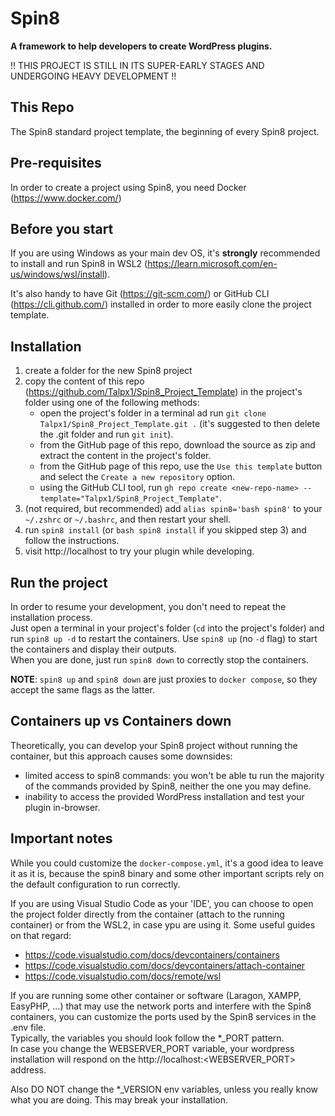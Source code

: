 # Spin8  

**A framework to help developers to create WordPress plugins.**  

!! THIS PROJECT IS STILL IN ITS SUPER-EARLY STAGES AND UNDERGOING HEAVY DEVELOPMENT !!

## This Repo  

The Spin8 standard project template, the beginning of every Spin8 project.  


## Pre-requisites  

In order to create a project using Spin8, you need Docker (https://www.docker.com/)  


## Before you start 

If you are using Windows as your main dev OS, it's **strongly** recommended to install and run Spin8 in WSL2 (https://learn.microsoft.com/en-us/windows/wsl/install).  

It's also handy to have Git (https://git-scm.com/) or GitHub CLI (https://cli.github.com/) installed in order to more easily clone the project template.  


## Installation  

1. create a folder for the new Spin8 project  
2. copy the content of this repo (https://github.com/Talpx1/Spin8_Project_Template) in the project's folder using one of the following methods:  
   - open the project's folder in a terminal ad run `git clone Talpx1/Spin8_Project_Template.git .` (it's suggested to then delete the .git folder and run `git init`).    
   - from the GitHub page of this repo, download the source as zip and extract the content in the project's folder.  
   - from the GitHub page of this repo, use the `Use this template` button and select the `Create a new repository` option.  
   - using the GitHub CLI tool, run `gh repo create <new-repo-name> --template="Talpx1/Spin8_Project_Template"`.  
3. (not required, but recommended) add `alias spin8='bash spin8'` to your `~/.zshrc` or `~/.bashrc`, and then restart your shell.  
4. run `spin8 install` (or `bash spin8 install` if you skipped step 3) and follow the instructions.  
5. visit http://localhost to try your plugin while developing.    


## Run the project

In order to resume your development, you don't need to repeat the installation process.  
Just open a terminal in your project's folder (`cd` into the project's folder) and run `spin8 up -d` to restart the containers. Use `spin8 up` (no `-d` flag) to start the containers and display their outputs.  
When you are done, just run `spin8 down` to correctly stop the containers.  

**NOTE**: `spin8 up` and `spin8 down` are just proxies to `docker compose`, so they accept the same flags as the latter.  


## Containers up vs Containers down

Theoretically, you can develop your Spin8 project without running the container, but this approach causes some downsides:
- limited access to spin8 commands: you won't be able tu run the majority of the commands provided by Spin8, neither the one you may define.  
- inability to access the provided WordPress installation and test your plugin in-browser.  


## Important notes

While you could customize the `docker-compose.yml`, it's a good idea to leave it as it is, because the spin8 binary and some other important scripts rely on the default configuration to run correctly.   

If you are using Visual Studio Code as your 'IDE', you can choose to open the project folder directly from the container (attach to the running container) or from the WSL2, in case ypu are using it. Some useful guides on that regard:  
- https://code.visualstudio.com/docs/devcontainers/containers  
- https://code.visualstudio.com/docs/devcontainers/attach-container  
- https://code.visualstudio.com/docs/remote/wsl  

If you are running some other container or software (Laragon, XAMPP, EasyPHP, ...) that may use the network ports and interfere with the Spin8 containers, you can customize the ports used by the Spin8 services in the .env file.  
Typically, the variables you should look follow the *_PORT pattern.  
In case you change the WEBSERVER_PORT variable, your wordpress installation will respond on the http://localhost:<WEBSERVER_PORT> address.  

Also DO NOT change the *_VERSION env variables, unless you really know what you are doing. This may break your installation.  